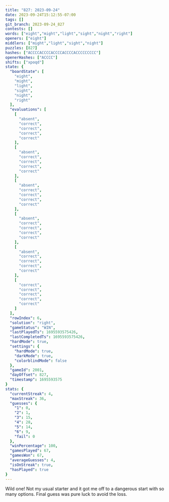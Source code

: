 ```yaml
---
title: "827: 2023-09-24"
date: 2023-09-24T15:12:55-07:00
tags: []
git_branch: 2023-09-24_827
contests: []
words: ["eight","might","light","sight","night","right"]
openers: ["eight"]
middlers: ["might","light","sight","night"]
puzzles: [827]
hashes: ["ACCCCACCCCACCCCACCCCACCCCCCCCC"]
openerHashes: ["ACCCC"]
shifts: ["xpoqd"]
state: {
  "boardState": [
    "eight",
    "might",
    "light",
    "sight",
    "night",
    "right"
  ],
  "evaluations": [
    [
      "absent",
      "correct",
      "correct",
      "correct",
      "correct"
    ],
    [
      "absent",
      "correct",
      "correct",
      "correct",
      "correct"
    ],
    [
      "absent",
      "correct",
      "correct",
      "correct",
      "correct"
    ],
    [
      "absent",
      "correct",
      "correct",
      "correct",
      "correct"
    ],
    [
      "absent",
      "correct",
      "correct",
      "correct",
      "correct"
    ],
    [
      "correct",
      "correct",
      "correct",
      "correct",
      "correct"
    ]
  ],
  "rowIndex": 6,
  "solution": "right",
  "gameStatus": "WIN",
  "lastPlayedTs": 1695593575426,
  "lastCompletedTs": 1695593575426,
  "hardMode": true,
  "settings": {
    "hardMode": true,
    "darkMode": true,
    "colorblindMode": false
  },
  "gameId": 2001,
  "dayOffset": 827,
  "timestamp": 1695593575
}
stats: {
  "currentStreak": 4,
  "maxStreak": 36,
  "guesses": {
    "1": 0,
    "2": 1,
    "3": 15,
    "4": 28,
    "5": 14,
    "6": 9,
    "fail": 0
  },
  "winPercentage": 100,
  "gamesPlayed": 67,
  "gamesWon": 67,
  "averageGuesses": 4,
  "isOnStreak": true,
  "hasPlayed": true
}
---
```

<!-- more -->
Wild one! Not my usual starter and it got me off to a dangerous start with so many options. Final guess was pure luck to avoid the loss. 
